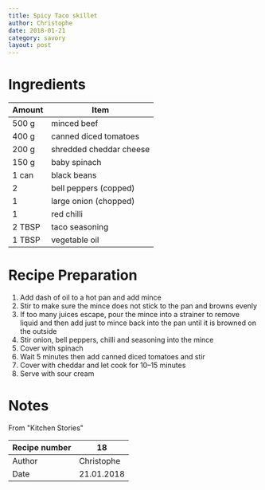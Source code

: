 ```yaml
---
title: Spicy Taco skillet
author: Christophe
date: 2018-01-21
category: savory
layout: post
---
```

# Ingredients

Amount               |  Item
---------------------|--
500 g  |  minced beef
400 g  |  canned diced tomatoes
200 g  |  shredded cheddar cheese
150 g  |  baby spinach
1 can  |  black beans
2  |  bell peppers (copped)
1  |  large onion (chopped)
1  |  red chilli
2 TBSP  |  taco seasoning
1 TBSP  |  vegetable oil

# Recipe Preparation
1. Add dash of oil to a hot pan and add mince
2. Stir to make sure the mince does not stick to the pan and browns evenly
3. If too many juices escape, pour the mince into a strainer to remove liquid and then add just to mince back into the pan until it is browned on the outside
4. Stir onion, bell peppers, chilli and seasoning into the mince
5. Cover with spinach
6. Wait 5 minutes then add canned diced tomatoes and stir
7. Cover with cheddar and let cook for 10–15 minutes
8. Serve with sour cream

# Notes
From "Kitchen Stories"

Recipe number    |  18
---------------|--
Author         |  Christophe
Date           |  21.01.2018
